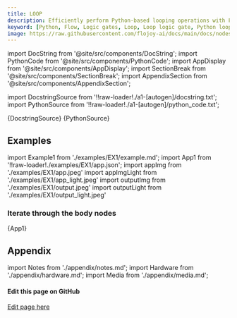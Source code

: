 ```yaml
---
title: LOOP
description: Efficiently perform Python-based looping operations with Flojoy's LOOP logic gate that iterates through the body nodes for a given number of times. 
keyword: [Python, Flow, Logic gates, Loop, Loop logic gate, Python loop operations, Data manipulation with looping, Streamline data processing, Loop"-"driven transformations, Looping in Python, Python data analysis, Accurate data insights, Data processing using LOOP logic gate, Data manipulation using looping in Python]
image: https://raw.githubusercontent.com/flojoy-ai/docs/main/docs/nodes/LOGIC_GATES/LOOPS/LOOP/examples/EX1/output.jpeg
---
```


[//]: # (Custom component imports)

import DocString from '@site/src/components/DocString';
import PythonCode from '@site/src/components/PythonCode';
import AppDisplay from '@site/src/components/AppDisplay';
import SectionBreak from '@site/src/components/SectionBreak';
import AppendixSection from '@site/src/components/AppendixSection';

[//]: # (Docstring)

import DocstringSource from '!!raw-loader!./a1-[autogen]/docstring.txt';
import PythonSource from '!!raw-loader!./a1-[autogen]/python_code.txt';

<DocString>{DocstringSource}</DocString>
<PythonCode GLink='LOGIC_GATES/LOOPS/LOOP/LOOP.py'>{PythonSource}</PythonCode>

<SectionBreak />

[//]: # (Examples)

## Examples

import Example1 from './examples/EX1/example.md';
import App1 from '!!raw-loader!./examples/EX1/app.json';
import appImg from './examples/EX1/app.jpeg'
import appImgLight from './examples/EX1/app_light.jpeg'
import outputImg from './examples/EX1/output.jpeg'
import outputLight from './examples/EX1/output_light.jpeg'

### Iterate through the body nodes

<AppDisplay 
    nodeLabel='LOOP'
    appImg={appImg}
    appLight={appImgLight}
    outputLight={outputLight}
    outputImg={outputImg}
    >
    {App1}
</AppDisplay>

<Example1 />

<SectionBreak />

[//]: # (Appendix)

## Appendix

import Notes from './appendix/notes.md';
import Hardware from './appendix/hardware.md';
import Media from './appendix/media.md';

<AppendixSection index={0} folderPath='nodes/LOGIC_GATES/LOOPS/LOOP/appendix/'><Notes /></AppendixSection>
<AppendixSection index={1} folderPath='nodes/LOGIC_GATES/LOOPS/LOOP/appendix/'><Hardware /></AppendixSection>
<AppendixSection index={2} folderPath='nodes/LOGIC_GATES/LOOPS/LOOP/appendix/'><Media /></AppendixSection>

<SectionBreak />

[//]: # (Edit page on GitHub)

#### Edit this page on GitHub

[Edit page here](https://github.com/flojoy-ai/docs/tree/main/docs/nodes/LOGIC_GATES/LOOPS/LOOP)
